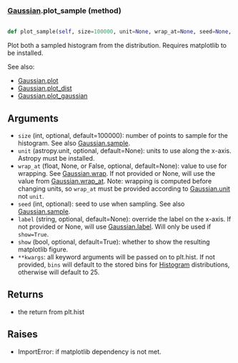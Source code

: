 ### [Gaussian](Gaussian.md).plot_sample (method)


```py

def plot_sample(self, size=100000, unit=None, wrap_at=None, seed=None, label=None, show=False, **kwargs)

```



Plot both a sampled histogram from the distribution.  Requires
matplotlib to be installed.

See also:

* [Gaussian.plot](Gaussian.plot.md)
* [Gaussian.plot_dist](Gaussian.plot_dist.md)
* [Gaussian.plot_gaussian](Gaussian.plot_gaussian.md)

Arguments
-----------
* `size` (int, optional, default=100000): number of points to sample for
    the histogram.  See also [Gaussian.sample](Gaussian.sample.md).
* `unit` (astropy.unit, optional, default=None): units to use along
    the x-axis.  Astropy must be installed.
* `wrap_at` (float, None, or False, optional, default=None): value to
    use for wrapping.  See [Gaussian.wrap](Gaussian.wrap.md).  If not provided or None,
    will use the value from [Gaussian.wrap_at](Gaussian.wrap_at.md).  Note: wrapping is
    computed before changing units, so `wrap_at` must be provided
    according to [Gaussian.unit](Gaussian.unit.md) not `unit`.
* `seed` (int, optional): seed to use when sampling.  See also
    [Gaussian.sample](Gaussian.sample.md).
* `label` (string, optional, default=None): override the label on the
    x-axis.  If not provided or None, will use [Gaussian.label](Gaussian.label.md).  Will
    only be used if `show=True`.
* `show` (bool, optional, default=True): whether to show the resulting
    matplotlib figure.
* `**kwargs`: all keyword arguments will be passed on to plt.hist.  If
    not provided, `bins` will default to the stored bins for [Histogram](Histogram.md)
    distributions, otherwise will default to 25.

Returns
--------
* the return from plt.hist

Raises
--------
* ImportError: if matplotlib dependency is not met.


